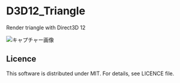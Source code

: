 ﻿# D3D12_Triangle
Render triangle with Direct3D 12

![キャプチャー画像](./result.png)

Licence
--------------------

This software is distributed under MIT. For details, see LICENCE file.
